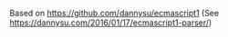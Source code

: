 Based on https://github.com/dannysu/ecmascript1
  (See https://dannysu.com/2016/01/17/ecmascript1-parser/)
